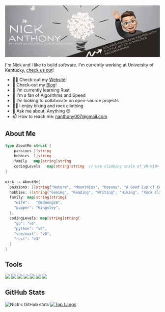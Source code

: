![GitHub banner](banner.jpeg)

I'm Nick and I like to build software. I'm currently working at University of Kentucky, [check us out](https://github.com/UK-IPOP)!

- 👨‍💻 Check-out my [Website](https://nanthony007.github.io/)!
- 📃 Check-out my [Blog](https://medium.com/@nanthony007)!
- 🌱 I’m currently learning Rust
- 🤩 I'm a fan of Algorithms and Speed
- 👯 I’m looking to collaborate on open-source projects
- 🧗‍♂️ I enjoy hiking and rock climbing
- 💬 Ask me about: Anything 😊
- 📫 How to reach me: nanthony007@gmail.com



## About Me

```go
type AboutMe struct {
	passions []string
	hobbies  []string
	family   map[string]string
	codingLevels   map[string]string  // use climbing scale of VB-V10+
}

nick := AboutMe{
  passions: []string{"Nature", "Mountains", "Oceans", "A Good Cup of Coffee"},
  hobbies: []string{"Gaming", "Reading", "Writing", "Hiking", "Rock Climbing"},
  family: map[string]string{
    "wife":   "@mduong26",
    "pupper": "Kingsley",
  },
  codingLevels: map[string]string{
    "go": "v6",
    "python": "v9",
    "vue/nuxt": "v5",
    "rust": "v3"
  }
}
```


## Tools

![](https://img.shields.io/badge/OS-Mac-informational?style=flat&logo=apple&logoColor=white&color=blue)
![](https://img.shields.io/badge/Editor-VS_Code-informational?style=flat&logo=visual-studio-code&logoColor=white&color=blue)
![](https://img.shields.io/badge/Code-Python-informational?style=flat&logo=python&logoColor=yellow&color=blue)
![](https://img.shields.io/badge/Code-Go-informational?style=flat&logo=go&logoColor=white&color=blue)
![](https://img.shields.io/badge/Code-Rust-informational?style=flat&logo=rust&logoColor=orange&color=blue)
![](https://img.shields.io/badge/Tools-Docker-informational?style=flat&logo=docker&logoColor=white&color=blue)
![](https://img.shields.io/badge/Tools-GitHub-informational?style=flat&logo=github&logoColor=white&color=blue)

## GitHub Stats

![Nick's GitHub stats](https://github-readme-stats.vercel.app/api?username=nanthony007&show_icons=true&theme=graywhite&layout=compact)
[![Top Langs](https://github-readme-stats.vercel.app/api/top-langs/?username=nanthony007&theme=graywhite&layout=compact)](https://github.com)

